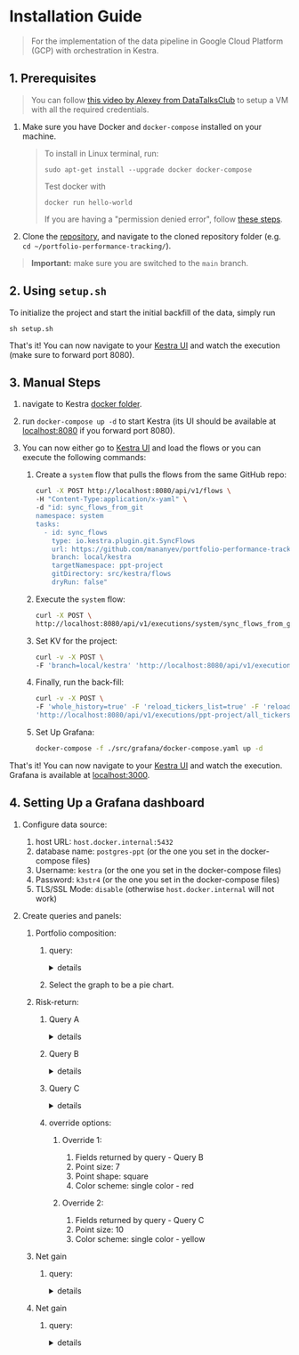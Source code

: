 # Installation Guide

> For the implementation of the data pipeline in Google Cloud Platform (GCP) with orchestration in Kestra.

## 1. Prerequisites

> You can follow [this video by Alexey from DataTalksClub](https://youtu.be/ae-CV2KfoN0?si=rVlCuFzk5AkfHLz_) to setup a VM with all the required credentials.

1. Make sure you have Docker and `docker-compose` installed on your machine.

   > To install in Linux terminal, run:
   >
   > ```sudo apt-get install --upgrade docker docker-compose```
   > 
   > Test docker with
   > 
   > ```docker run hello-world```
   >
   > If you are having a "permission denied error", follow [these steps](https://stackoverflow.com/a/48957722).

2. Clone the [repository](https://github.com/mananyev/portfolio-performance-tracking/tree/main), and navigate to the cloned repository folder (e.g. `cd ~/portfolio-performance-tracking/`).

> **Important:** make sure you are switched to the `main` branch.


## 2. Using `setup.sh`

To initialize the project and start the initial backfill of the data, simply run

```sh setup.sh```

That's it! You can now navigate to your [Kestra UI](http://localhost:8080) and watch the execution (make sure to forward port 8080).


## 3. Manual Steps

1. navigate to Kestra [docker folder](./src/kestra/docker/).
2. run `docker-compose up -d` to start Kestra (its UI should be available at [localhost:8080](http://localhost:8080) if you forward port 8080).

3. You can now either go to [Kestra UI](http://localhost:8080) and load the flows or you can execute the following commands:
   
   1. Create a `system` flow that pulls the flows from the same GitHub repo:

      ```bash
      curl -X POST http://localhost:8080/api/v1/flows \
      -H "Content-Type:application/x-yaml" \
      -d "id: sync_flows_from_git
      namespace: system
      tasks:
        - id: sync_flows
          type: io.kestra.plugin.git.SyncFlows
          url: https://github.com/mananyev/portfolio-performance-tracking
          branch: local/kestra
          targetNamespace: ppt-project
          gitDirectory: src/kestra/flows
          dryRun: false"
      ```
   
   2. Execute the `system` flow:

      ```bash
      curl -X POST \
      http://localhost:8080/api/v1/executions/system/sync_flows_from_git
      ```
   
   3. Set KV for the project:

      ```bash
      curl -v -X POST \
      -F 'branch=local/kestra' 'http://localhost:8080/api/v1/executions/ppt-project/set_postgres_kv'
      ```

   4. Finally, run the back-fill:

      ```bash
      curl -v -X POST \
      -F 'whole_history=true' -F 'reload_tickers_list=true' -F 'reload_portfolio=true' -F 'initialize=true' \
      'http://localhost:8080/api/v1/executions/ppt-project/all_tickers_names'
      ```
   
   5. Set Up Grafana:

      ```bash
      docker-compose -f ./src/grafana/docker-compose.yaml up -d
      ```

That's it! You can now navigate to your [Kestra UI](http://localhost:8080) and watch the execution.
Grafana is available at [localhost:3000](http://localhost:3000).


## 4. Setting Up a Grafana dashboard

1. Configure data source:
   
   1. host URL: `host.docker.internal:5432`
   2. database name: `postgres-ppt` (or the one you set in the docker-compose files)
   3. Username: `kestra` (or the one you set in the docker-compose files)
   4. Password: `k3str4` (or the one you set in the docker-compose files)
   5. TLS/SSL Mode: `disable` (otherwise `host.docker.internal` will not work)

2. Create queries and panels:
   
   1. Portfolio composition:
      
      1. query:
         
         <details>
         <summary>details</summary>

         ```sql
         select ticker, position
         from ppt.stg_portfolio_returns
         where date = (select max(date) from ppt.stg_portfolio_returns);
         ```
         </details>

      2. Select the graph to be a pie chart.
   
   2. Risk-return:
      
      1. Query A
         
         <details>
         <summary>details</summary>

         ```sql
         select
            ticker
            , 100 * mean as "mean return, %"
            , std as "standard deviation"
         from ppt.fct_tickers_stats;
         ```
         </details>

      2. Query B
         
         <details>
         <summary>details</summary>

         ```sql
         select
            'portfolio' as ticker
            , 100 * mean as "mean return, %"
            , std as "standard deviation"
         from ppt.fct_portfolio_stats;
         ```
         </details>

      3. Query C
         
         <details>
         <summary>details</summary>

         ```sql
         select
            ticker
            , 100 * mean as "mean return, %"
            , std as "standard deviation"
         from ppt.fct_components_stats;
         ```
         </details>

      4. override options:
      
         1. Override 1:
            
            1. Fields returned by query - Query B
            2. Point size: 7
            3. Point shape: square
            4. Color scheme: single color - red
         
         2. Override 2:
            
            1. Fields returned by query - Query C
            2. Point size: 10
            3. Color scheme: single color - yellow

   3. Net gain

      1. query: 

         <details>
         <summary>details</summary>

         ```sql
         select
            date
            , net_value
         from ppt.fct_portfolio_dynamics;
         ```
         </details>

   4. Net gain

      1. query: 

         <details>
         <summary>details</summary>

         ```sql
         select
            date
            , cumulative_return * 100
         from ppt.fct_portfolio_dynamics;
         ```
         </details>
